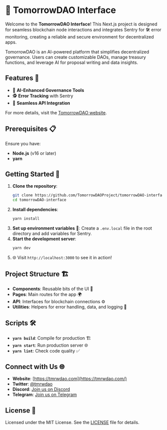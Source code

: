 # 🚀 TomorrowDAO Interface

Welcome to the **TomorrowDAO Interface**! This Next.js project is designed for seamless blockchain node interactions and integrates Sentry for 🛠️ error monitoring, creating a reliable and secure environment for decentralized apps.

TomorrowDAO is an AI-powered platform that simplifies decentralized governance. Users can create customizable DAOs, manage treasury functions, and leverage AI for proposal writing and data insights.

## Features 🌟

- 🔄 **AI-Enhanced Governance Tools**
- 🕵️ **Error Tracking** with Sentry
- 🔗 **Seamless API Integration**

For more details, visit the [TomorrowDAO website](https://tmrwdao.com/).

## Prerequisites 📋

Ensure you have:

- **Node.js** (v16 or later)
- **yarn**

## Getting Started 🚀

1. **Clone the repository**:
   ```bash
   git clone https://github.com/TomorrowDAOProject/tomorrowDAO-interface.git
   cd tomorrowDAO-interface
   ```
2. **Install dependencies**:
   ```bash
   yarn install
   ```
3. **Set up environment variables** 📜: Create a `.env.local` file in the root directory and add variables for Sentry.
4. **Start the development server**:
   ```bash
   yarn dev
   ```
5. 🌐 Visit `http://localhost:3000` to see it in action!

## Project Structure 🏗️

- **Components**: Reusable bits of the UI 🧩
- **Pages**: Main routes for the app 🌍
- **API**: Interfaces for blockchain connections ⚙️
- **Utilities**: Helpers for error handling, data, and logging 🔧

## Scripts 🛠️

- **`yarn build`**: Compile for production 🏗️
- **`yarn start`**: Run production server 🌐
- **`yarn lint`**: Check code quality ✅

## Connect with Us 🌐

- **Website**: [https://tmrwdao.com](https://tmrwdao.com/)
- **Twitter**: [@tmrwdao](https://x.com/tmrwdao)
- **Discord**: [Join us on Discord](https://discord.com/invite/gTWkeR5pQB)
- **Telegram**: [Join us on Telegram](https://t.me/tmrwdao)

## License 📄

Licensed under the MIT License. See the [LICENSE](./LICENSE) file for details.
